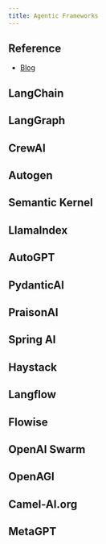 ```yaml
---
title: Agentic Frameworks
---
```


## Reference

- [Blog](https://medium.com/vedcraft/building-intelligent-apps-with-agentic-ai-top-frameworks-to-watch-for-in-2025-7d461627adf2)

## LangChain

## LangGraph

## CrewAI

## Autogen

## Semantic Kernel

## LlamaIndex

## AutoGPT

## PydanticAI

## PraisonAI

## Spring AI

## Haystack

## Langflow

## Flowise

## OpenAI Swarm

## OpenAGI

## Camel-AI.org

## MetaGPT